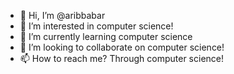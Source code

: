 - 👋 Hi, I’m @aribbabar
- 👀 I’m interested in computer science!
- 🌱 I’m currently learning computer science
- 💞️ I’m looking to collaborate on computer science!
- 📫 How to reach me? Through computer science!

<!---
aribbabar/aribbabar is a ✨ special ✨ repository because its `README.md` (this file) appears on your GitHub profile.
You can click the Preview link to take a look at your changes.
--->
